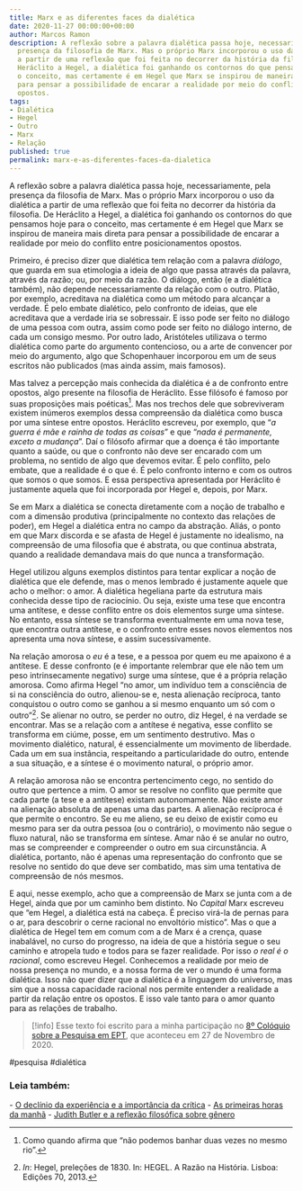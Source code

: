 ```yaml
---
title: Marx e as diferentes faces da dialética
date: 2020-11-27 00:00:00+00:00
author: Marcos Ramon
description: A reflexão sobre a palavra dialética passa hoje, necessariamente, pela
  presença da filosofia de Marx. Mas o próprio Marx incorporou o uso da dialética
  a partir de uma reflexão que foi feita no decorrer da história da filosofia. De
  Heráclito a Hegel, a dialética foi ganhando os contornos do que pensamos hoje para
  o conceito, mas certamente é em Hegel que Marx se inspirou de maneira mais direta
  para pensar a possibilidade de encarar a realidade por meio do conflito entre posicionamentos
  opostos.
tags:
- Dialética
- Hegel
- Outro
- Marx
- Relação
published: true
permalink: marx-e-as-diferentes-faces-da-dialetica
---
```

A reflexão sobre a palavra dialética passa hoje, necessariamente, pela presença da filosofia de Marx. Mas o próprio Marx incorporou o uso da dialética a partir de uma reflexão que foi feita no decorrer da história da filosofia. De Heráclito a Hegel, a dialética foi ganhando os contornos do que pensamos hoje para o conceito, mas certamente é em Hegel que Marx se inspirou de maneira mais direta para pensar a possibilidade de encarar a realidade por meio do conflito entre posicionamentos opostos.

Primeiro, é preciso dizer que dialética tem relação com a palavra *diálogo*, que guarda em sua etimologia a ideia de algo que passa através da palavra, através da razão; ou, por meio da razão. O diálogo, então (e a dialética também), não depende necessariamente da relação com o outro. Platão, por exemplo, acreditava na dialética como um método para alcançar a verdade. É pelo embate dialético, pelo confronto de ideias, que ele acreditava que a verdade iria se sobressair. E isso pode ser feito no diálogo de uma pessoa com outra, assim como pode ser feito no diálogo interno, de cada um consigo mesmo. Por outro lado, Aristóteles utilizava o termo dialética como parte do argumento contencioso, ou a arte de convencer por meio do argumento, algo que Schopenhauer incorporou em um de seus escritos não publicados (mas ainda assim, mais famosos).

Mas talvez a percepção mais conhecida da dialética é a de confronto entre opostos, algo presente na filosofia de Heráclito. Esse filósofo é famoso por suas proposições mais poéticas[^1]. Mas nos trechos dele que sobreviveram existem inúmeros exemplos dessa compreensão da dialética como busca por uma síntese entre opostos. Heráclito escreveu, por exemplo, que “*a guerra é mãe e rainha de todas as coisas*”  e que “*nada é permanente, exceto a mudança*”. Daí o filósofo afirmar que a doença é tão importante quanto a saúde, ou que o confronto não deve ser encarado com um problema, no sentido de algo que devemos evitar. É pelo conflito, pelo embate, que a realidade é o que é. É pelo confronto interno e com os outros que somos o que somos. E essa perspectiva apresentada por Heráclito é justamente aquela que foi incorporada por Hegel e, depois, por Marx.

Se em Marx a dialética se conecta diretamente com a noção de trabalho e com a dimensão produtiva (principalmente no contexto das relações de poder), em Hegel a dialética entra no campo da abstração. Aliás, o ponto em que Marx discorda e se afasta de Hegel é justamente no idealismo, na compreensão de uma filosofia que é abstrata, ou que continua abstrata, quando a realidade demandava mais do que nunca a transformação.

Hegel utilizou alguns exemplos distintos para tentar explicar a noção de dialética que ele defende, mas o menos lembrado é justamente aquele que acho o melhor: o amor. A dialética hegeliana parte da estrutura mais conhecida desse tipo de raciocínio. Ou seja, existe uma tese que encontra uma antítese, e desse conflito entre os dois elementos surge uma síntese. No entanto, essa síntese se transforma eventualmente em uma nova tese, que encontra outra antítese, e o confronto entre esses novos elementos nos apresenta uma nova síntese, e assim sucessivamente.

Na relação amorosa o *eu* é a tese, e a pessoa por quem eu me apaixono é a antítese. E desse confronto (e é importante relembrar que ele não tem um peso intrinsecamente negativo) surge uma síntese, que é a própria relação amorosa. Como afirma Hegel “no amor, um indivíduo tem a consciência de si na consciência do outro, alienou-se e, nesta alienação recíproca, tanto conquistou o outro como se ganhou a si mesmo enquanto um só com o outro”[^2]. Se alienar no outro, se perder no outro, diz Hegel, é na verdade se encontrar. Mas se a relação com a antítese é negativa, esse conflito se transforma em ciúme, posse, em um sentimento destrutivo. Mas o movimento dialético, natural, é essencialmente um movimento de liberdade. Cada um em sua instância, respeitando a particularidade do outro, entende a sua situação, e a síntese é o movimento natural, o próprio amor.

A relação amorosa não se encontra pertencimento cego, no sentido do outro que pertence a mim. O amor se resolve no conflito que permite que cada parte (a tese e a antítese) existam autonomamente. Não existe amor na alienação absoluta de apenas uma das partes. A alienação recíproca é que permite o encontro. Se eu me alieno, se eu deixo de existir como eu mesmo para ser da outra pessoa (ou o contrário), o movimento não segue o fluxo natural, não se transforma em síntese. Amar não é se anular no outro, mas se compreender e compreender o outro em sua circunstância. A dialética, portanto, não é apenas uma representação do confronto que se resolve no sentido do que deve ser combatido, mas sim uma tentativa de compreensão de nós mesmos.

E aqui, nesse exemplo, acho que a compreensão de Marx se junta com a de Hegel, ainda que por um caminho bem distinto. No *Capital* Marx escreveu que “em Hegel, a dialética está na cabeça. É preciso virá-la de pernas para o ar, para descobrir o cerne racional no envoltório místico”. Mas o que a dialética de Hegel tem em comum com a de Marx é a crença, quase inabalável, no curso do progresso, na ideia de que a história segue o seu caminho e atropela tudo e todos para se fazer realidade. Por isso *o real é o racional*, como escreveu Hegel. Conhecemos a realidade por meio de nossa presença no mundo, e a nossa forma de ver o mundo é uma forma dialética. Isso não quer dizer que a dialética é a linguagem do universo, mas sim que a nossa capacidade racional nos permite entender a realidade a partir da relação entre os opostos. E isso vale tanto para o amor quanto para as relações de trabalho.

[^1]: Como quando afirma que “não podemos banhar duas vezes no mesmo rio”.

[^2]: *In*: Hegel, preleções de 1830. In: HEGEL. A Razão na História. Lisboa: Edições 70, 2013.

> [!info] Esse texto foi escrito para a minha participação no [8º Colóquio sobre a Pesquisa em EPT](https://www.even3.com.br/ccpep/), que aconteceu em 27 de Novembro de 2020.

#pesquisa #dialética

<h3>Leia também:</h3>
- <a href="/o-declinio-da-experiencia-e-a-importancia-da-critica">O declínio da experiência e a importância da crítica</a>
- <a href="/as-primeiras-horas-da-manha">As primeiras horas da manhã</a>
- <a href="/judith-butler-e-a-reflexao-filosofica-sobre-genero">Judith Butler e a reflexão filosófica sobre gênero</a>
